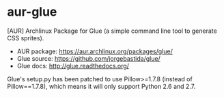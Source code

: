 aur-glue
========

[AUR] Archlinux Package for Glue (a simple command line tool to generate CSS sprites).

* AUR package: https://aur.archlinux.org/packages/glue/
* Glue source: https://github.com/jorgebastida/glue/
* Glue docs: http://glue.readthedocs.org/

Glue's setup.py has been patched to use Pillow>=1.7.8 (instead of Pillow==1.7.8), which means it will only support Python 2.6 and 2.7.
